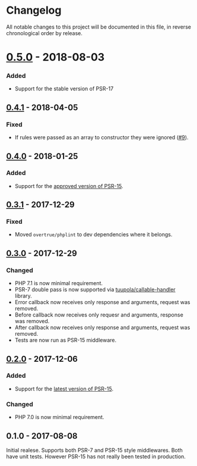 # Changelog

All notable changes to this project will be documented in this file, in reverse chronological order by release.

# [0.5.0](https://github.com/tuupola/branca-middleware/compare/0.4.1...0.5.0) - 2018-08-03
### Added
- Support for the stable version of PSR-17

## [0.4.1](https://github.com/tuupola/branca-middleware/compare/0.3.0...0.4.1) - 2018-04-05
### Fixed
- If rules were passed as an array to constructor they were ignored ([#9](https://github.com/tuupola/branca-middleware/pull/9)).

## [0.4.0](https://github.com/tuupola/branca-middleware/compare/0.3.1...0.4.0) - 2018-01-25
### Added
- Support for the [approved version of PSR-15](https://github.com/php-fig/http-server-middleware).

## [0.3.1](https://github.com/tuupola/branca-middleware/compare/0.3.0...0.3.1) - 2017-12-29
### Fixed
- Moved `overtrue/phplint` to dev dependencies where it belongs.

## [0.3.0](https://github.com/tuupola/branca-middleware/compare/0.2.0...0.3.0) - 2017-12-29
### Changed
- PHP 7.1 is now minimal requirement.
- PSR-7 double pass is now supported via [tuupola/callable-handler](https://github.com/tuupola/callable-handler) library.
- Error callback now receives only response and arguments, request was removed.
- Before callback now receives only requesr and arguments, response was removed.
- After callback now receives only response and arguments, request was removed.
- Tests are now run as PSR-15 middleware.

## [0.2.0](https://github.com/tuupola/branca-middleware/compare/0.1.0...0.2.0) - 2017-12-06
### Added
- Support for the [latest version of PSR-15](https://github.com/http-interop/http-server-middleware).

### Changed
-  PHP 7.0 is now minimal requirement.

## 0.1.0 - 2017-08-08
Initial realese. Supports both PSR-7 and PSR-15 style middlewares. Both have unit tests. However PSR-15 has not really been tested in production.
